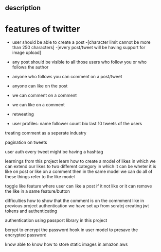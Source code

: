 ## description

# features of twitter

- user should be able to create a post
  -[character limit cannot be more than 250 characters]
  -[every post/tweet will be having support for image upload]
  
-  any post should be visible to all those users who follow you or who follows the author

- anyone who follows you can comment on a post/tweet

- anyone can like on the post
- we can comment on a comment
- we can like on a comment
- retweeting 

- user profiles:
  name
  follower count 
  bio
  last 10 tweets of the users
  
treating comment as a seperate industry

pagination on tweets

user auth 
every tweet might be having a hashtag


learnings from this project 
learn how to create a model of likes in which we can extend our likes to two different category in which it can be wheter it is like on post or like on a comment then in the same model we can do all of these things refer to the like model 


toggle like feature where user can like a post if it not like or it can remove the like in a same feature/button

difficulties how to show that the comment is on the commment
like in previous project authentication we have set up from scratcj creating jwt tokens and authenticating

authentication using passport library in this project

bcrypt to encrypt the password
hook in user model  to presave the encrypted password

know able to know how to store static images in amazon aws

